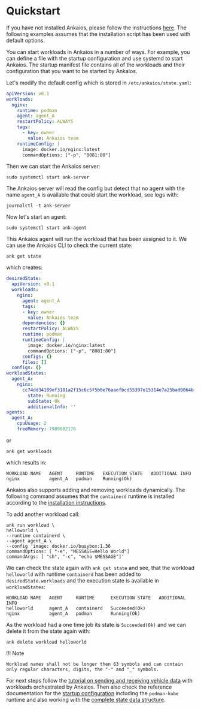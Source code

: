 # Quickstart

If you have not installed Ankaios, please follow the instructions
[here](installation.md). The following examples assumes that the
installation script has been used with default options.

You can start workloads in Ankaios in a number of ways.
For example, you can define a file with the startup configuration and use systemd to start Ankaios.
The startup manifest file contains all of the workloads and their configuration that you want to be started by Ankaios.

Let's modify the default config which is stored in `/etc/ankaios/state.yaml`:

```yaml
apiVersion: v0.1
workloads:
  nginx:
    runtime: podman
    agent: agent_A
    restartPolicy: ALWAYS
    tags:
      - key: owner
        value: Ankaios team
    runtimeConfig: |
      image: docker.io/nginx:latest
      commandOptions: ["-p", "8081:80"]
```

Then we can start the Ankaios server:

```shell
sudo systemctl start ank-server
```

The Ankaios server will read the config but detect that no agent with the name
`agent_A` is available that could start the workload, see logs with:

```shell
journalctl -t ank-server
```

Now let's start an agent:

```shell
sudo systemctl start ank-agent
```

This Ankaios agent will run the workload that has been assigned to it. We can
use the Ankaios CLI to check the current state:

```shell
ank get state
```

which creates:

```yaml
desiredState:
  apiVersion: v0.1
  workloads:
    nginx:
      agent: agent_A
      tags:
      - key: owner
        value: Ankaios team
      dependencies: {}
      restartPolicy: ALWAYS
      runtime: podman
      runtimeConfig: |
        image: docker.io/nginx:latest
        commandOptions: ["-p", "8081:80"]
      configs: {}
      files: []
  configs: {}
workloadStates:
  agent_A:
    nginx:
      cc74dd34189ef3181a2f15c6c5f5b0e76aaefbcd55397e15314e7a25bad0864b:
        state: Running
        subState: Ok
        additionalInfo: ''
agents:
  agent_A:
    cpuUsage: 2
    freeMemory: 7989682176
```

or

```shell
ank get workloads
```

which results in:

```text
WORKLOAD NAME   AGENT     RUNTIME   EXECUTION STATE   ADDITIONAL INFO
nginx           agent_A   podman    Running(Ok)
```

Ankaios also supports adding and removing workloads dynamically. The following command assumes that the `containerd` runtime is installed according to the [installation instructions](installation.md).

To add another workload call:

```shell
ank run workload \
helloworld \
--runtime containerd \
--agent agent_A \
--config 'image: docker.io/busybox:1.36
commandOptions: [ "-e", "MESSAGE=Hello World"]
commandArgs: [ "sh", "-c", "echo $MESSAGE"]'
```

We can check the state again with `ank get state` and see, that the workload
`helloworld` with runtime `containerd` has been added to `desiredState.workloads` and the execution
state is available in `workloadStates`:

```text
WORKLOAD NAME   AGENT     RUNTIME      EXECUTION STATE   ADDITIONAL INFO
helloworld      agent_A   containerd   Succeeded(Ok)
nginx           agent_A   podman       Running(Ok)
```

As the workload had a one time job its state is `Succeeded(Ok)` and we can
delete it from the state again with:

```shell
ank delete workload helloworld
```

!!! Note

    Workload names shall not be longer then 63 symbols and can contain only regular characters, digits, the "-" and "_" symbols.
For next steps follow the [tutorial on sending and receiving vehicle data](tutorial-vehicle-signals.md) with workloads orchestrated by Ankaios.
Then also check the reference documentation for the
[startup configuration](../reference/startup-configuration.md) including the
`podman-kube` runtime and also working with the
[complete state data structure](../reference/complete-state.md).
